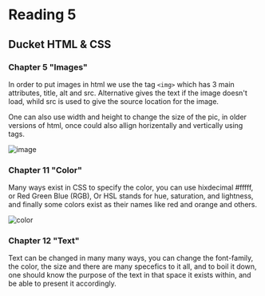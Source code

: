 # Reading 5

## Ducket HTML & CSS

### Chapter 5 "Images"

In order to put images in html we use the tag `<img>` which has 3 main attributes, title, alt and src.
Alternative gives the text if the image doesn't load, whild src is used to give the source location for the image.

One can also use width and height to change the size of the pic, in older versions of html, once could also allign horizentally and vertically using tags.

![image](https://slideplayer.com/slide/7071701/24/images/14/%3Cimg%3E+Tag+Attributes.jpg)

### Chapter 11 "Color"

Many ways exist in CSS to specify the color, you can use hixdecimal #fffff, or Red Green Blue (RGB), Or HSL stands for hue, saturation, and lightness, and finally some colors exist as their names like red and orange and others.

![color](https://matplotlib.org/3.1.1/_images/sphx_glr_named_colors_003.png)

### Chapter 12 "Text"

Text can be changed in many many ways, you can change the font-family, the color, the size and there are many specefics to it all, and to boil it down, one should know the purpose of the text in that space it exists within, and be able to present it accordingly.
